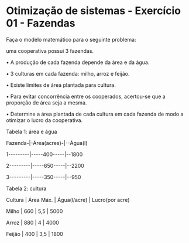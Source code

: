 # Otimização de sistemas  - Exercício 01 - Fazendas

<p>Faça o modelo matemático para o seguinte problema:</p>
<p>uma cooperativa possui 3 fazendas.</p>
<p>• A produção de cada fazenda depende da área e da água.</p>
<p>• 3 culturas em cada fazenda: milho, arroz e feijão.</p>
<p>• Existe limites de área plantada para cultura.</p>
<p>• Para evitar concorrência entre os cooperados, acertou-se que a proporção de área seja a mesma.</p>
<p>• Determine a área plantada de cada cultura em cada fazenda de modo a otimizar o lucro da cooperativa.</p>


<p>Tabela 1: área e água</p>
<p>Fazenda-|-Área(acres)-|--Água(l)</p>
<p>1---------|-----400-----|--1800</p>
<p>2---------|-----650-----|--2200</p>
<p>3---------|-----350-----|--950</p>

<p>Tabela 2: cultura</p>
<p>Cultura | Área Máx. | Água(l/acre) | Lucro(por acre)</p>
<p>Milho   |    660    |     5,5      |      5000</p>
<p>Arroz   |    880    |      4       |      4000</p>
<p>Feijão  |    400    |     3,5      |      1800</p>
